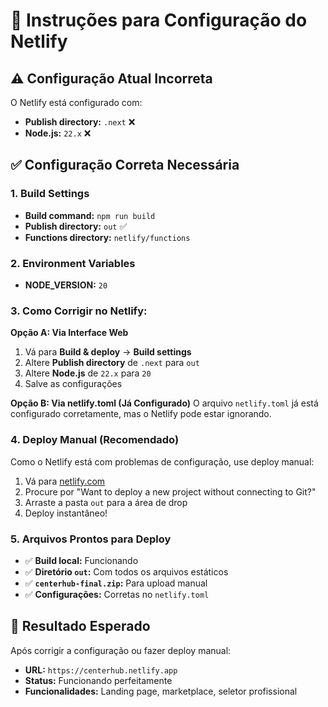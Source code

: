 # 🚀 Instruções para Configuração do Netlify

## ⚠️ Configuração Atual Incorreta

O Netlify está configurado com:
- **Publish directory:** `.next` ❌
- **Node.js:** `22.x` ❌

## ✅ Configuração Correta Necessária

### 1. Build Settings
- **Build command:** `npm run build`
- **Publish directory:** `out` ✅
- **Functions directory:** `netlify/functions`

### 2. Environment Variables
- **NODE_VERSION:** `20`

### 3. Como Corrigir no Netlify:

**Opção A: Via Interface Web**
1. Vá para **Build & deploy** → **Build settings**
2. Altere **Publish directory** de `.next` para `out`
3. Altere **Node.js** de `22.x` para `20`
4. Salve as configurações

**Opção B: Via netlify.toml (Já Configurado)**
O arquivo `netlify.toml` já está configurado corretamente, mas o Netlify pode estar ignorando.

### 4. Deploy Manual (Recomendado)

Como o Netlify está com problemas de configuração, use deploy manual:

1. Vá para [netlify.com](https://netlify.com)
2. Procure por "Want to deploy a new project without connecting to Git?"
3. Arraste a pasta `out` para a área de drop
4. Deploy instantâneo!

### 5. Arquivos Prontos para Deploy

- ✅ **Build local:** Funcionando
- ✅ **Diretório `out`:** Com todos os arquivos estáticos
- ✅ **`centerhub-final.zip`:** Para upload manual
- ✅ **Configurações:** Corretas no `netlify.toml`

## 🎯 Resultado Esperado

Após corrigir a configuração ou fazer deploy manual:
- **URL:** `https://centerhub.netlify.app`
- **Status:** Funcionando perfeitamente
- **Funcionalidades:** Landing page, marketplace, seletor profissional
